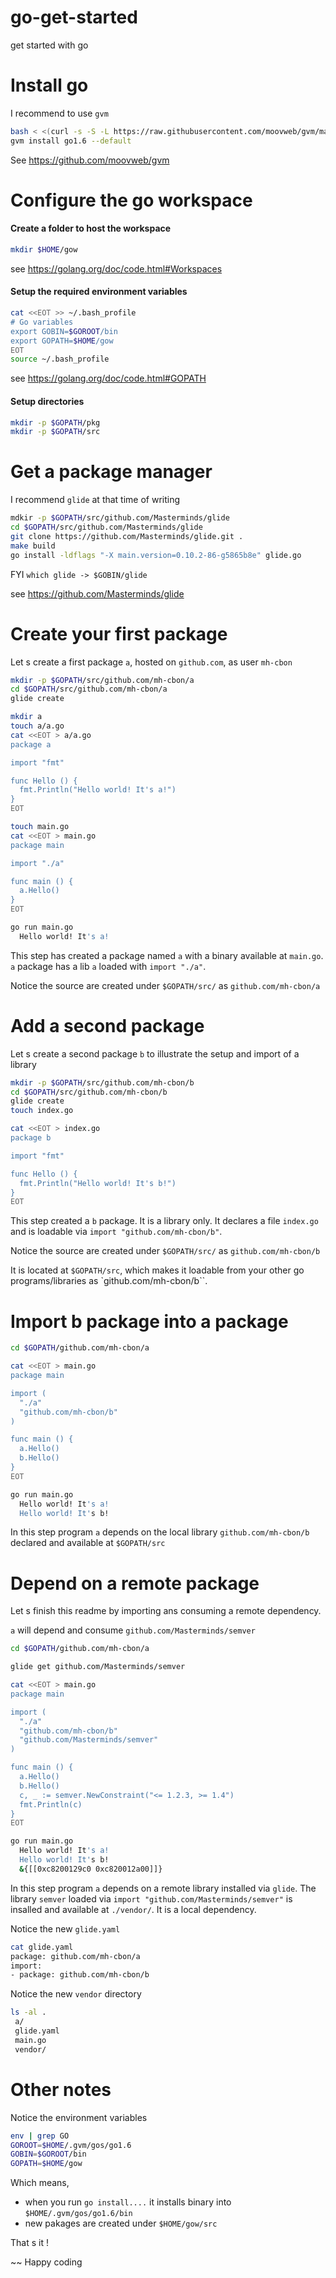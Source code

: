# go-get-started
get started with go

# Install go

I recommend to use `gvm`

```sh
bash < <(curl -s -S -L https://raw.githubusercontent.com/moovweb/gvm/master/binscripts/gvm-installer)
gvm install go1.6 --default
```

See https://github.com/moovweb/gvm

# Configure the go workspace

#### Create a folder to host the workspace

```sh
mkdir $HOME/gow
```

see https://golang.org/doc/code.html#Workspaces

#### Setup the required environment variables

```sh
cat <<EOT >> ~/.bash_profile
# Go variables
export GOBIN=$GOROOT/bin
export GOPATH=$HOME/gow
EOT
source ~/.bash_profile
```

see https://golang.org/doc/code.html#GOPATH

#### Setup directories

```sh
mkdir -p $GOPATH/pkg
mkdir -p $GOPATH/src
```

# Get a package manager

I recommend `glide` at that time of writing

```sh
mdkir -p $GOPATH/src/github.com/Masterminds/glide
cd $GOPATH/src/github.com/Masterminds/glide
git clone https://github.com/Masterminds/glide.git .
make build
go install -ldflags "-X main.version=0.10.2-86-g5865b8e" glide.go
```

FYI `which glide -> $GOBIN/glide`

see https://github.com/Masterminds/glide

# Create your first package

Let s create a first package `a`, hosted on `github.com`, as user `mh-cbon`

```sh
mkdir -p $GOPATH/src/github.com/mh-cbon/a
cd $GOPATH/src/github.com/mh-cbon/a
glide create

mkdir a
touch a/a.go
cat <<EOT > a/a.go
package a

import "fmt"

func Hello () {
  fmt.Println("Hello world! It's a!")
}
EOT

touch main.go
cat <<EOT > main.go
package main

import "./a"

func main () {
  a.Hello()
}
EOT

go run main.go
  Hello world! It's a!
```

This step has created a package named `a` with a binary available at `main.go`.
`a` package has a lib `a` loaded with `import "./a"`.

Notice the source are created under `$GOPATH/src/` as `github.com/mh-cbon/a`

# Add a second package

Let s create a second package `b` to illustrate the setup and import of a library

```sh
mkdir -p $GOPATH/src/github.com/mh-cbon/b
cd $GOPATH/src/github.com/mh-cbon/b
glide create
touch index.go

cat <<EOT > index.go
package b

import "fmt"

func Hello () {
  fmt.Println("Hello world! It's b!")
}
EOT
```

This step created a `b` package. It is a library only. It declares a file `index.go` and is loadable via `import "github.com/mh-cbon/b"`.

Notice the source are created under `$GOPATH/src/` as `github.com/mh-cbon/b`

It is located at `$GOPATH/src`, which makes it loadable from your other go programs/libraries as `github.com/mh-cbon/b``.

# Import b package into a package

```sh
cd $GOPATH/github.com/mh-cbon/a

cat <<EOT > main.go
package main

import (
  "./a"
  "github.com/mh-cbon/b"
)

func main () {
  a.Hello()
  b.Hello()
}
EOT

go run main.go
  Hello world! It's a!
  Hello world! It's b!
```

In this step program `a` depends on the local library `github.com/mh-cbon/b` declared and available at `$GOPATH/src`

# Depend on a remote package

Let s finish this readme by importing ans consuming a remote dependency. 

`a` will depend and consume `github.com/Masterminds/semver`

```sh
cd $GOPATH/github.com/mh-cbon/a

glide get github.com/Masterminds/semver

cat <<EOT > main.go
package main

import (
  "./a"
  "github.com/mh-cbon/b"
  "github.com/Masterminds/semver"
)

func main () {
  a.Hello()
  b.Hello()
  c, _ := semver.NewConstraint("<= 1.2.3, >= 1.4")
  fmt.Println(c)
}
EOT

go run main.go
  Hello world! It's a!
  Hello world! It's b!
  &{[[0xc8200129c0 0xc820012a00]]}
```

In this step program `a` depends on a remote library installed via `glide`.
The library `semver` loaded via `import "github.com/Masterminds/semver"` is insalled and available at `./vendor/`.
It is a local dependency.

Notice the new `glide.yaml`

```sh
cat glide.yaml 
package: github.com/mh-cbon/a
import:
- package: github.com/mh-cbon/b
```

Notice the new `vendor` directory

```sh
ls -al .
 a/
 glide.yaml
 main.go
 vendor/
```

# Other notes

Notice the environment variables
```sh
env | grep GO
GOROOT=$HOME/.gvm/gos/go1.6
GOBIN=$GOROOT/bin
GOPATH=$HOME/gow
```

Which means,
- when you run `go install....` it installs binary into `$HOME/.gvm/gos/go1.6/bin`
- new pakages are created under `$HOME/gow/src`


That s it ! 

~~ Happy coding
